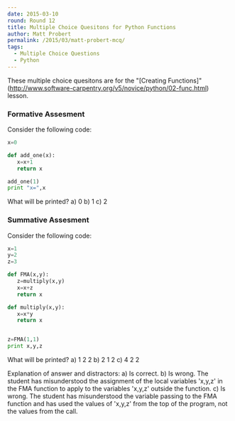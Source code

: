 ```yaml
---
date: 2015-03-10
round: Round 12
title: Multiple Choice Quesitons for Python Functions
author: Matt Probert
permalink: /2015/03/matt-probert-mcq/
tags:
  - Multiple Choice Questions
  - Python
---
```


These multiple choice quesitons are for the "[Creating Functions]"
(http://www.software-carpentry.org/v5/novice/python/02-func.html) lesson.

### Formative Assesment

Consider the following code:

```python
x=0

def add_one(x):
   x=x+1
   return x

add_one(1)
print "x=",x
```

What will be printed?
a) 0
b) 1
c) 2

### Summative Assesment

Consider the following code:

```python
x=1
y=2
z=3

def FMA(x,y):
   z=multiply(x,y)
   x=x+z
   return x

def multiply(x,y):
   x=x*y
   return x


z=FMA(1,1)
print x,y,z
```


What will be printed?
a) 1 2 2
b) 2 1 2
c) 4 2 2

Explanation of answer and distractors:
a) Is correct.
b) Is wrong. The student has misunderstood the assignment of the local variables 'x,y,z' in the FMA function to apply to the variables 'x,y,z' outside the function.
c) Is wrong. The student has misunderstood the variable passing to the FMA function and has used the values of 'x,y,z' from the top of the program, not the values from the call. 
